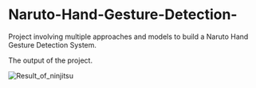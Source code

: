# Naruto-Hand-Gesture-Detection-
Project involving multiple approaches and models to build a Naruto Hand Gesture Detection System.


The output of the project.

![Result_of_ninjitsu](https://github.com/HowardNguyen29/Naruto-Hand-Gesture-Detection/assets/144277909/d6e7ce32-20f3-4068-a106-cef5a9979edc)
